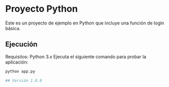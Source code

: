 # Proyecto Python
Este es un proyecto de ejemplo en Python que incluye una función
de login básica.
## Ejecución
Requisitos: Python 3.x
Ejecuta el siguiente comando para probar la aplicación:
```bash
python app.py

## Versión 1.0.0